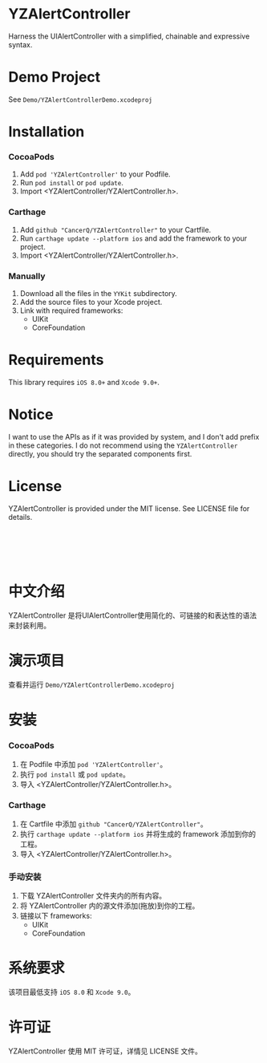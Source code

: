 
YZAlertController
==============

Harness the UIAlertController  with a simplified, chainable and expressive syntax.

Demo Project
==============
See `Demo/YZAlertControllerDemo.xcodeproj`

Installation
==============

### CocoaPods

1. Add `pod 'YZAlertController'` to your Podfile.
2. Run `pod install` or `pod update`.
3. Import \<YZAlertController/YZAlertController.h\>.

### Carthage

1. Add `github "CancerQ/YZAlertController"` to your Cartfile.
2. Run `carthage update --platform ios` and add the framework to your project.
3. Import \<YZAlertController/YZAlertController.h\>.

### Manually

1. Download all the files in the `YYKit` subdirectory.
2. Add the source files to your Xcode project.
3. Link with required frameworks:
    * UIKit
    * CoreFoundation

Requirements
==============
This library requires `iOS 8.0+` and `Xcode 9.0+`.

Notice
==============
I want to use the APIs as if it was provided by system, and I don't add prefix in
these categories. I do not recommend using the `YZAlertController` directly, you should try the separated components first.

License
==============
YZAlertController is provided under the MIT license. See LICENSE file for details.

<br/><br/>
---
中文介绍
==============
YZAlertController 是将UIAlertController使用简化的、可链接的和表达性的语法来封装利用。

演示项目
==============
查看并运行 `Demo/YZAlertControllerDemo.xcodeproj`

安装
==============

### CocoaPods

1. 在 Podfile 中添加  `pod 'YZAlertController'`。
2. 执行 `pod install` 或 `pod update`。
3. 导入 \<YZAlertController/YZAlertController.h\>。


### Carthage

1. 在 Cartfile 中添加 `github "CancerQ/YZAlertController"`。
2. 执行 `carthage update --platform ios` 并将生成的 framework 添加到你的工程。
3. 导入 \<YZAlertController/YZAlertController.h\>。

### 手动安装

1. 下载 YZAlertController 文件夹内的所有内容。
2. 将 YZAlertController 内的源文件添加(拖放)到你的工程。
3. 链接以下 frameworks:
    * UIKit
    * CoreFoundation

系统要求
==============
该项目最低支持 `iOS 8.0` 和 `Xcode 9.0`。

许可证
==============
YZAlertController 使用 MIT 许可证，详情见 LICENSE 文件。


